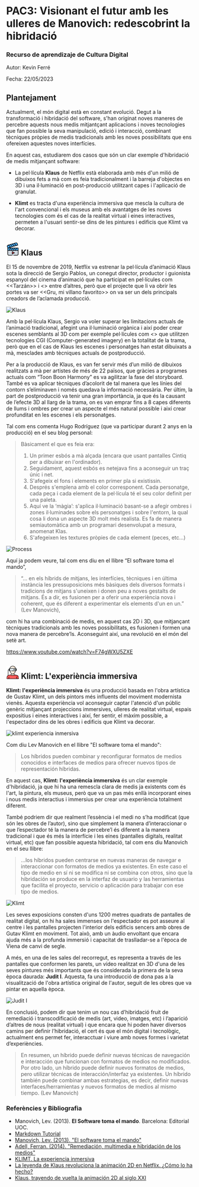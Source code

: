 

# PAC3: Visionant el futur amb les ulleres de Manovich: redescobrint la hibridació

### [](https://github.com/mgea/PEC3_Manovich_Reloaded#recurso-de-aprendizaje-de-cultura-digital)Recurso de aprendizaje de Cultura Digital

Autor: Kevin Ferré

Fecha:	22/05/2023

## [](https://github.com/mgea/PEC3_Manovich_Reloaded#planteamiento)Plantejament

Actualment, el món digital està en constant evolució. Degut a la transformació i hibridació del software, s'han originat noves maneres de percebre aquests nous medis mitjantçant aplicacions i noves tecnologies que fan possible la seva manipulació, edició i interacció, combinant tècniques pròpies de medis tradicionals amb les noves possibilitats que ens ofereixen aquestes noves interfícies.

En aquest cas, estudiarem dos casos que són un clar exemple d'hibridació de medis mitjançant software:

- La pel·lícula **Klaus** de Netflix està elaborada amb més d'un milió de dibuixos fets a mà com es feia tradicionalment i la barreja d'objectes en 3D i una il·luminació en post-producció utilitzant capes i l'aplicació de granulat.

- **Klimt** es tracta d'una experiència immersiva que mescla la cultura de l'art convencional i els museus amb els avantatges de les noves tecnologies com és el cas de la realitat virtual i eines interactives, permeten a l'usuari sentir-se dins de les pintures i edificis que Klimt va decorar. 



## [](https://github.com/mgea/PEC3_Manovich_Reloaded#re-descubriendo-la-hibridacion-caso-1) <img src="./video (1).png" width="35" height="35"> Klaus

El 15 de novembre de 2019, Netflix va estrenar la pel·lícula d’animació Klaus sota la direcció de Sergio Pablos, un conegut director, productor i guionista espanyol del cinema d’animació que ha participat en pel·lícules com <<Tarzán>> i <<Rio>> entre d’altres, però que el projecte que li va obrir les portes va ser <<Gru, mi villano favorito>> on va ser un dels principals creadors de l’aclamada producció. 

![Klaus](https://i.blogs.es/44c6b5/klaus-cartel/1366_2000.jpeg)
 
Amb la pel·lícula Klaus, Sergio va voler superar les limitacions actuals de l’animació tradicional, afegint una il·luminació orgànica i així poder crear escenes semblants al 3D com per exemple pel·lícules com <<Toy Story>> que utilitzen tecnologies CGI (Computer-generated imagery) en la totalitat de la trama, però que en el cas de Klaus les escenes i personatges han estat dibuixats a mà, mesclades amb tècniques actuals de postproducció. 

Per a la producció de Klaus, es van fer servir més d’un milió de dibuixos realitzats a mà per artistes de més de 22 països, que gràcies a programes actuals com “Toon Boon Harmony” es va agilitzar la fase del storyboard. També es va aplicar tècniques d’acolorit de tal manera que les línies del contorn s’eliminaven i només quedava la informació necessària. 
Per últim, la part de postproducció va tenir una gran importància, ja que és la causant de l’efecte 3D al llarg de la trama, on es van emprar fins a 8 capes diferents de llums i ombres per crear un aspecte el més natural possible i així crear profunditat en les escenes i els personatges. 

Tal com ens comenta Hugo Rodríguez (que va participar durant 2 anys en la producció) en el seu blog personal: 


> Bàsicament el que es feia era:
>
> 1. Un primer esbós a mà alçada (encara que usant pantalles Cintiq per a dibuixar en l'ordinador).
> 2. Seguidament, aquest esbós es netejava fins a aconseguir un traç únic i net.
> 3. S'afegeix el fons i elements en primer pla si existissin.
> 4. Després s'emplena amb el color corresponent. Cada personatge, cada peça i cada element de la pel·lícula té el seu color definit per una paleta.
> 5. Aquí ve la ‘màgia’: s'aplica il·luminació basant-se a afegir ombres i zones il·luminades sobre els personatges i sobre l'entorn, la qual cosa li dona un aspecte 3D molt més realista. Es fa de manera semiautomàtica amb  un programari desenvolupat a mesura, anomenat Klas.
> 6. S'afegeixen les textures pròpies de cada element (peces, etc…)


![Process](https://www.hugorodriguez.com/blog/wp-content/uploads/2020/02/klaus_feature-1024x602.jpg)
 
Aquí ja podem veure, tal com ens diu en el llibre “El software toma el mando”,

>   “... en els híbrids de mitjans, les interfícies, tècniques i en última instància les pressuposicions més bàsiques dels diversos formats i tradicions de mitjans s'uneixen i donen peu a noves gestalts de mitjans. És a dir, es fusionen per a oferir una experiència nova i coherent, que és diferent a experimentar els elements d'un en un.” (Lev Manovich), 

com hi ha una combinació de medis, en aquest cas 2D i 3D, que mitjançant tècniques tradicionals amb les noves possibilitats, es fusionen i formen una nova manera de percebre’ls. Aconseguint així, una revolució en el món del setè art. 
 
https://www.youtube.com/watch?v=F74gWXU5ZXE



## [](https://github.com/mgea/PEC3_Manovich_Reloaded#re-descubriendo-la-hibridacion-caso-2) <img src="./realidad-virtual.png" width="35" height="35"> Klimt: L'experiència immersiva

**Klimt: l'experiència immersiva** és una producció basada en l'obra artística de Gustav Klimt, un dels pintors més influents del moviment modernista vienès. Aquesta experiència vol aconseguir captar l'atenció d'un públic genèric mitjançant projeccions immersives, ulleres de realitat virtual, espais expositius i eines interactives i així, fer sentir, el màxim possible, a l'espectador dins de les obres i edificis que Klimt va decorar.

![klimt experiencia inmersiva](https://www.neo2.com/wp-content/uploads/2021/04/KLIMT-la-experiencia-inmersiva-por-1.jpg)

Com diu Lev Manovich en el llibre "El software toma el mando":

> Los híbridos pueden combinar y reconfigurar formatos de medios conocidos e interfaces de medios para ofrecer nuevos tipos de representación híbridas.

En aquest cas, **Klimt: l'experiència immersiva** és un clar exemple d'hibridació, ja que hi ha una remescla clara de medis ja existents com és l'art, la pintura, els museus, però que va un pas més enllà incorporant eines i nous medis interactius i immersius per crear una experiència totalment diferent.

També podriem dir que realment l’essència i el medi no s’ha modificat (que són les obres de l’autor), sino que simplement la manera d’interaccionar o que l’espectador té la manera de percebre’l és diferent a la manera tradicional i que és més la interfície i les eines (pantalles digitals, realitat virtual, etc) que fan possible aquesta hibridació, tal com ens diu Manovich en el seu llibre:

> …los híbridos pueden centrarse en nuevas maneras de navegar e interaccionar con formatos de medios ya existentes. En este caso el tipo de medio en sí ni se modifica ni se combina con otros, sino que la hibridación se produce en la interfaz de usuario y las herramientas que facilita el proyecto, servicio o aplicación para trabajar con ese tipo de medios.

![Klimt](https://media.traveler.es/photos/6230b4d90279ac67d6607556/16:9/w_2560,c_limit/MAD%2520KLIMT_KISS%25202.jpg)

Les seves exposicions consten d'uns 1200 metres quadrats de pantalles de realitat digital, on hi ha sales immenses on l'espectador es pot asseure al centre i les pantalles projecten l'interior dels edificis sencers amb obres de Gutav Klimt en moviment. Tot això, amb un àudio envoltant que encara ajuda més a la profunda immersió i capacitat de traslladar-se a l'època de Viena de canvi de segle.

A més, en una de les sales del recorregut, es representa a través de les pantalles que conformen les parets, un vídeo realitzat en 3D d'una de les seves pintures més importants que és considerada la primera de la seva època daurada: **Judit I**. Aquesta, fa una introducció de dona pas a la visualització de l'obra artística original de l'autor, seguit de les obres que va pintar en aquella època.

![Judit I](https://offloadmedia.feverup.com/madridsecreto.co/wp-content/uploads/2021/12/02102229/klimt-expo.jpg)

En conclusió, podem dir que tenim un nou cas d’hibridació fruit de remediació i transcodificació de medis (art, video, imatges, etc) i l’aparició d’altres de nous (realitat virtual) i que encara que hi poden haver diversos camins per definir l’hibridació, el cert és que el món digital i tecnològic, actualment ens permet fer, interacctuar i viure amb noves formes i varietat d’experiències.

> En resumen, un híbrido puede definir nuevas técnicas de navegación e interacción que funcionan con formatos de medios no modificados. Por otro lado, un híbrido puede definir nuevos formatos de medios, pero utilizar técnicas de interacción/interfaz ya existentes. Un híbrido también puede combinar ambas estrategias, es decir, definir nuevas interfaces/herramientas y nuevos formatos de medios al mismo tiempo. (Lev Manovich)

### [](https://github.com/mgea/PEC3_Manovich_Reloaded#referencias-y-bibliograf%C3%ADa)Referències y Bibliografia

-   Manovich, Lev. (2013).  **El Software toma el mando**. Barcelona: Editorial UOC.
- [Markdown Tutorial](https://tutorialmarkdown.com/)
- [Manovich, Lev. (2013). "El software toma el mando"](https://campus.uoc.edu/tren/trenacc?s=64287029e501b90d5bfceaa89d4b2fcc6e2764a71c92bfd04317949d48c787c820f16841add4dde0de3819a5d7b6433a017d3dd481fe675536dd22b653d376d8&modul=DIMAX.DINAROJ/dimaxweb.Pagina&pantalla=HISTORICS&node=73486&entidad_gestora=DEF&entorn_gestio=PV20222&idioma=CAT&lang=&pantalla_his=XML_ARBRE_RECURSOS&cami=&p_entrada=PV)
- [Adell, Ferran. (2014). "Remediación, multimedia e hibridación de los medios"](http://multimedia.uoc.edu/blogs/fem/es/remediacio-multimedia-i-hibridacio-dels-mitjans/)
- [KLIMT. La experiencia inmersiva](https://www.mataderomadrid.org/programacion/klimt-la-experiencia-inmersiva)
- [La leyenda de Klaus revoluciona la animación 2D en Netflix. ¿Cómo lo ha hecho?](https://www.hobbyconsolas.com/reportajes/leyenda-klaus-revoluciona-animacion-2d-netflix-como-ha-hecho-536471)
- [Klaus, trayendo de vuelta la animación 2D al siglo XXI](https://www.hugorodriguez.com/blog/reviews/klaus-trayendo-de-vuelta-la-animacion-2d-al-siglo-xxi/)


<!--stackedit_data:
eyJoaXN0b3J5IjpbLTM3ODA3NjUzMywtMTcyMTg0NjkzMiwxOD
I1NTkyNjk0LDE1OTM3MjA1NDZdfQ==
-->